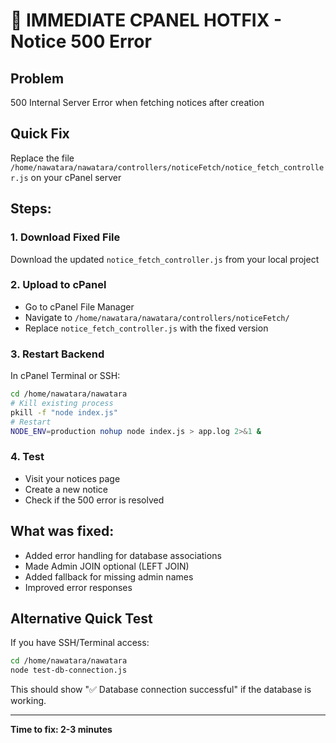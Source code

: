 # 🚨 IMMEDIATE CPANEL HOTFIX - Notice 500 Error

## Problem
500 Internal Server Error when fetching notices after creation

## Quick Fix
Replace the file `/home/nawatara/nawatara/controllers/noticeFetch/notice_fetch_controller.js` on your cPanel server

## Steps:

### 1. Download Fixed File
Download the updated `notice_fetch_controller.js` from your local project

### 2. Upload to cPanel
- Go to cPanel File Manager
- Navigate to `/home/nawatara/nawatara/controllers/noticeFetch/`
- Replace `notice_fetch_controller.js` with the fixed version

### 3. Restart Backend
In cPanel Terminal or SSH:
```bash
cd /home/nawatara/nawatara
# Kill existing process
pkill -f "node index.js" 
# Restart
NODE_ENV=production nohup node index.js > app.log 2>&1 &
```

### 4. Test
- Visit your notices page
- Create a new notice
- Check if the 500 error is resolved

## What was fixed:
- Added error handling for database associations
- Made Admin JOIN optional (LEFT JOIN)
- Added fallback for missing admin names
- Improved error responses

## Alternative Quick Test
If you have SSH/Terminal access:
```bash
cd /home/nawatara/nawatara
node test-db-connection.js
```

This should show "✅ Database connection successful" if the database is working.

---
**Time to fix: 2-3 minutes**